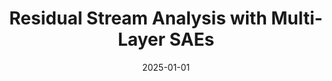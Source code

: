 ---
title: "Residual Stream Analysis with Multi-Layer SAEs"
collection: publications
category: ml
permalink: /publication/2024-01-01-residual-stream
excerpt: 'This paper introduces a novel approach to analyzing the residual stream in transformer models using multi-layer sparse autoencoders.'
date: 2025-01-01
venue: 'ICLR'
citation: 'Lawson T, Farnik L, Houghton C, Aitchison L. (2025). &quot;Residual Stream Analysis with Multi-Layer SAEs.&quot; <i>ICLR</i>.'
---